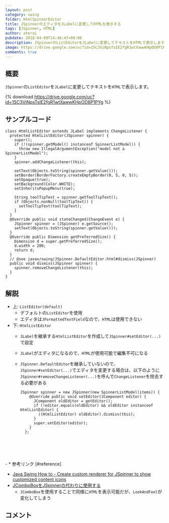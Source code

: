 ```yaml
---
layout: post
category: swing
folder: HtmlSpinnerEditor
title: JSpinnerのエディタをJLabelに変更してHTMLを表示する
tags: [JSpinner, HTML]
author: aterai
pubdate: 2018-04-09T14:48:47+09:00
description: JSpinnerのListEditorをJLabelに変更してテキストをHTMLで表示します。
image: https://drive.google.com/uc?id=1SC3ViNpsTsIE2fgR1wtXawwKHpOD8P1PYg
comments: true
---
```

## 概要
`JSpinner`の`ListEditor`を`JLabel`に変更してテキストを`HTML`で表示します。

{% download https://drive.google.com/uc?id=1SC3ViNpsTsIE2fgR1wtXawwKHpOD8P1PYg %}

## サンプルコード
<pre class="prettyprint"><code>class HtmlListEditor extends JLabel implements ChangeListener {
  protected HtmlListEditor(JSpinner spinner) {
    super();
    if (!(spinner.getModel() instanceof SpinnerListModel)) {
      throw new IllegalArgumentException("model not a SpinnerListModel");
    }
    spinner.addChangeListener(this);

    setText(Objects.toString(spinner.getValue()));
    setBorder(BorderFactory.createEmptyBorder(0, 5, 0, 5));
    setOpaque(true);
    setBackground(Color.WHITE);
    setInheritsPopupMenu(true);

    String toolTipText = spinner.getToolTipText();
    if (Objects.nonNull(toolTipText)) {
      setToolTipText(toolTipText);
    }
  }
  @Override public void stateChanged(ChangeEvent e) {
    JSpinner spinner = (JSpinner) e.getSource();
    setText(Objects.toString(spinner.getValue()));
  }
  @Override public Dimension getPreferredSize() {
    Dimension d = super.getPreferredSize();
    d.width = 200;
    return d;
  }
  // @see javax/swing/JSpinner.DefaultEditor.html#dismiss(JSpinner)
  public void dismiss(JSpinner spinner) {
    spinner.removeChangeListener(this);
  }
}
</code></pre>

## 解説
- 上: `ListEditor(default)`
    - デフォルトの`ListEditor`を使用
    - エディタは`JFormattedTextField`なので、`HTML`は使用できない
- 下: `HtmlListEditor`
    - `JLabel`を継承する`HtmlListEditor`を作成して`JSpinner#setEditor(...)`で設定
    - `JLabel`がエディタになるので、`HTML`が使用可能で編集不可になる
    - `JSpinner.DefaultEditor`を継承していないので、`JSpinner#setEditor(...)`でエディタを変更する場合は、以下のように`JSpinner#removeChangeListener(...)`を呼んで`ChangeListener`を除去する必要がある
        
        <pre class="prettyprint"><code>JSpinner spinner = new JSpinner(new SpinnerListModel(items)) {
          @Override public void setEditor(JComponent editor) {
            JComponent oldEditor = getEditor();
            if (!editor.equals(oldEditor) &amp;&amp; oldEditor instanceof HtmlListEditor) {
              ((HtmlListEditor) oldEditor).dismiss(this);
            }
            super.setEditor(editor);
          }
        };
</code></pre>
    - * 参考リンク [#reference]
- [Java Swing How to - Create custom renderer for JSpinner to show customized content icons](http://www.java2s.com/Tutorials/Java/Swing_How_to/JSpinner/Create_custom_renderer_for_JSpinner_to_show_customized_content_icons.htm)
- [JComboBoxをJSpinnerの代わりに使用する](https://ateraimemo.com/Swing/SpinnerTextColor.html)
    - `JComboBox`を使用することで同様に`HTML`を表示可能だが、`LookAndFeel`が変化してしまう

<!-- dummy comment line for breaking list -->

## コメント
